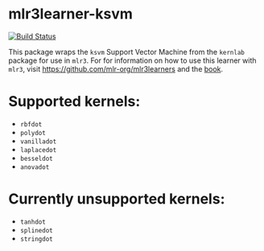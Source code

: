 # mlr3learner-ksvm

[![Build Status](https://travis-ci.org/mlr3learners/mlr3learner-ksvm.svg?branch=master)](https://travis-ci.org/mlr3learners/mlr3learner-ksvm)

This package wraps the `ksvm` Support Vector Machine from the `kernlab` package for use in `mlr3`.
For for information on how to use this learner with `mlr3`, visit https://github.com/mlr-org/mlr3learners and the [book](https://mlr3book.mlr-org.com).

# Supported kernels:
- `rbfdot`
- `polydot`
- `vanilladot`
- `laplacedot`
- `besseldot`
- `anovadot`

# Currently unsupported kernels:
- `tanhdot`
- `splinedot`
- `stringdot`
